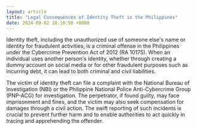 ```yaml
---
layout: article
title: "Legal Consequences of Identity Theft in the Philippines"
date: 2024-09-02 18:10:50 +0800
---
```


<p>Identity theft, including the unauthorized use of someone else's name or identity for fraudulent activities, is a criminal offense in the Philippines under the Cybercrime Prevention Act of 2012 (RA 10175). When an individual uses another person's identity, whether through creating a dummy account on social media or for other fraudulent purposes such as incurring debt, it can lead to both criminal and civil liabilities.</p><p>The victim of identity theft can file a complaint with the National Bureau of Investigation (NBI) or the Philippine National Police Anti-Cybercrime Group (PNP-ACG) for investigation. The perpetrator, if found guilty, may face imprisonment and fines, and the victim may also seek compensation for damages through a civil action. The swift reporting of such incidents is crucial to prevent further harm and to enable authorities to act quickly in tracing and apprehending the offender.</p>